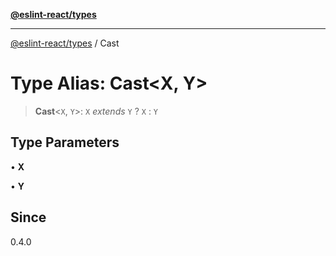 [**@eslint-react/types**](../README.md)

***

[@eslint-react/types](../README.md) / Cast

# Type Alias: Cast\<X, Y\>

> **Cast**\<`X`, `Y`\>: `X` *extends* `Y` ? `X` : `Y`

## Type Parameters

• **X**

• **Y**

## Since

0.4.0
